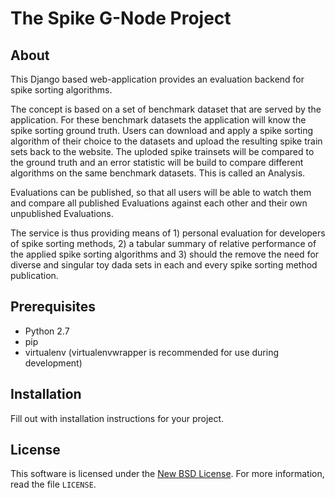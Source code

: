 
# The Spike G-Node Project #

## About ##

This Django based web-application provides an evaluation backend for spike sorting algorithms.

The concept is based on a set of benchmark dataset that are served by the application. For these benchmark datasets the application will know the spike sorting ground truth. Users can download and apply a spike sorting algorithm of their choice to the datasets and upload the resulting spike train sets back to the website. The uploded spike trainsets will be compared to the ground truth and an error statistic will be build to compare different algorithms on the same benchmark datasets. This is called an Analysis.

Evaluations can be published, so that all users will be able to watch them and compare all published Evaluations against each other and their own unpublished Evaluations.

The service is thus providing means of 1) personal evaluation for developers of spike sorting methods, 2) a tabular summary of relative performance of the applied spike sorting algorithms and 3) should the remove the need for diverse and singular toy dada sets in each and every spike sorting method publication.

## Prerequisites ##

- Python 2.7
- pip
- virtualenv (virtualenvwrapper is recommended for use during development)

## Installation ##

Fill out with installation instructions for your project.


License
-------
This software is licensed under the [New BSD License][BSD]. For more
information, read the file ``LICENSE``.

[BSD]: http://opensource.org/licenses/BSD-3-Clause

